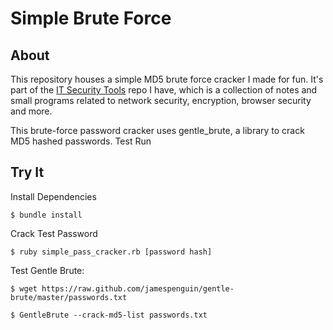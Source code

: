 # Simple Brute Force

## About

This repository houses a simple MD5 brute force cracker I made for fun. It's part of the [IT Security Tools](https://github.com/rskelley9/it-security-tools) repo I have, which is a collection of notes and small programs related to network security, encryption, browser security and more.

This brute-force password cracker uses gentle_brute, a library to crack MD5 hashed passwords.
Test Run

## Try It

Install Dependencies
```
$ bundle install
```
Crack Test Password
```
$ ruby simple_pass_cracker.rb [password hash]
```
Test Gentle Brute:
```
$ wget https://raw.github.com/jamespenguin/gentle-brute/master/passwords.txt

$ GentleBrute --crack-md5-list passwords.txt
```
